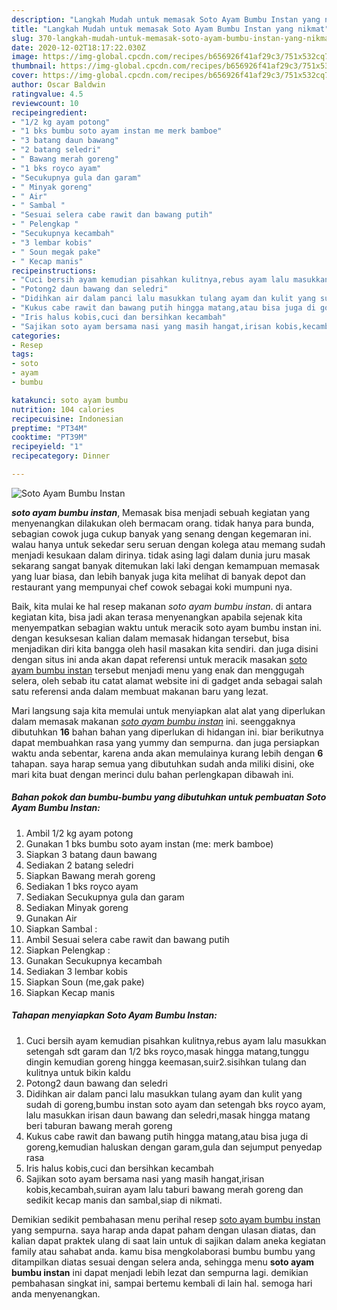 ```yaml
---
description: "Langkah Mudah untuk memasak Soto Ayam Bumbu Instan yang nikmat"
title: "Langkah Mudah untuk memasak Soto Ayam Bumbu Instan yang nikmat"
slug: 370-langkah-mudah-untuk-memasak-soto-ayam-bumbu-instan-yang-nikmat
date: 2020-12-02T18:17:22.030Z
image: https://img-global.cpcdn.com/recipes/b656926f41af29c3/751x532cq70/soto-ayam-bumbu-instan-foto-resep-utama.jpg
thumbnail: https://img-global.cpcdn.com/recipes/b656926f41af29c3/751x532cq70/soto-ayam-bumbu-instan-foto-resep-utama.jpg
cover: https://img-global.cpcdn.com/recipes/b656926f41af29c3/751x532cq70/soto-ayam-bumbu-instan-foto-resep-utama.jpg
author: Oscar Baldwin
ratingvalue: 4.5
reviewcount: 10
recipeingredient:
- "1/2 kg ayam potong"
- "1 bks bumbu soto ayam instan me merk bamboe"
- "3 batang daun bawang"
- "2 batang seledri"
- " Bawang merah goreng"
- "1 bks royco ayam"
- "Secukupnya gula dan garam"
- " Minyak goreng"
- " Air"
- " Sambal "
- "Sesuai selera cabe rawit dan bawang putih"
- " Pelengkap "
- "Secukupnya kecambah"
- "3 lembar kobis"
- " Soun megak pake"
- " Kecap manis"
recipeinstructions:
- "Cuci bersih ayam kemudian pisahkan kulitnya,rebus ayam lalu masukkan setengah sdt garam dan 1/2 bks royco,masak hingga matang,tunggu dingin kemudian goreng hingga keemasan,suir2.sisihkan tulang dan kulitnya untuk bikin kaldu"
- "Potong2 daun bawang dan seledri"
- "Didihkan air dalam panci lalu masukkan tulang ayam dan kulit yang sudah di goreng,bumbu instan soto ayam dan setengah bks royco ayam, lalu masukkan irisan daun bawang dan seledri,masak hingga matang beri taburan bawang merah goreng"
- "Kukus cabe rawit dan bawang putih hingga matang,atau bisa juga di goreng,kemudian haluskan dengan garam,gula dan sejumput penyedap rasa"
- "Iris halus kobis,cuci dan bersihkan kecambah"
- "Sajikan soto ayam bersama nasi yang masih hangat,irisan kobis,kecambah,suiran ayam lalu taburi bawang merah goreng dan sedikit kecap manis dan sambal,siap di nikmati."
categories:
- Resep
tags:
- soto
- ayam
- bumbu

katakunci: soto ayam bumbu 
nutrition: 104 calories
recipecuisine: Indonesian
preptime: "PT34M"
cooktime: "PT39M"
recipeyield: "1"
recipecategory: Dinner

---
```



![Soto Ayam Bumbu Instan](https://img-global.cpcdn.com/recipes/b656926f41af29c3/751x532cq70/soto-ayam-bumbu-instan-foto-resep-utama.jpg)

<b><i>soto ayam bumbu instan</i></b>, Memasak bisa menjadi sebuah kegiatan yang menyenangkan dilakukan oleh bermacam orang. tidak hanya para bunda, sebagian cowok juga cukup banyak yang senang dengan kegemaran ini. walau hanya untuk sekedar seru seruan dengan kolega atau memang sudah menjadi kesukaan dalam dirinya. tidak asing lagi dalam dunia juru masak sekarang sangat banyak ditemukan laki laki dengan kemampuan memasak yang luar biasa, dan lebih banyak juga kita melihat di banyak depot dan restaurant yang mempunyai chef cowok sebagai koki mumpuni nya.



Baik, kita mulai ke hal resep makanan <i>soto ayam bumbu instan</i>. di antara kegiatan kita, bisa jadi akan terasa menyenangkan apabila sejenak kita menyempatkan sebagian waktu untuk meracik soto ayam bumbu instan ini. dengan kesuksesan kalian dalam memasak hidangan tersebut, bisa menjadikan diri kita bangga oleh hasil masakan kita sendiri. dan juga disini dengan situs ini anda akan dapat referensi untuk meracik masakan <u>soto ayam bumbu instan</u> tersebut menjadi menu yang enak dan menggugah selera, oleh sebab itu catat alamat website ini di gadget anda sebagai salah satu referensi anda dalam membuat makanan baru yang lezat.


Mari langsung saja kita memulai untuk menyiapkan alat alat yang diperlukan dalam memasak makanan <u><i>soto ayam bumbu instan</i></u> ini. seenggaknya dibutuhkan <b>16</b> bahan bahan yang diperlukan di hidangan ini. biar berikutnya dapat membuahkan rasa yang yummy dan sempurna. dan juga persiapkan waktu anda sebentar, karena anda akan memulainya kurang lebih dengan <b>6</b> tahapan. saya harap semua yang dibutuhkan sudah anda miliki disini, oke mari kita buat dengan merinci dulu bahan perlengkapan dibawah ini.

<!--inarticleads1-->

##### Bahan pokok dan bumbu-bumbu yang dibutuhkan untuk pembuatan Soto Ayam Bumbu Instan:

1. Ambil 1/2 kg ayam potong
1. Gunakan 1 bks bumbu soto ayam instan (me: merk bamboe)
1. Siapkan 3 batang daun bawang
1. Sediakan 2 batang seledri
1. Siapkan  Bawang merah goreng
1. Sediakan 1 bks royco ayam
1. Sediakan Secukupnya gula dan garam
1. Sediakan  Minyak goreng
1. Gunakan  Air
1. Siapkan  Sambal :
1. Ambil Sesuai selera cabe rawit dan bawang putih
1. Siapkan  Pelengkap :
1. Gunakan Secukupnya kecambah
1. Sediakan 3 lembar kobis
1. Siapkan  Soun (me,gak pake)
1. Siapkan  Kecap manis




<!--inarticleads2-->

##### Tahapan menyiapkan Soto Ayam Bumbu Instan:

1. Cuci bersih ayam kemudian pisahkan kulitnya,rebus ayam lalu masukkan setengah sdt garam dan 1/2 bks royco,masak hingga matang,tunggu dingin kemudian goreng hingga keemasan,suir2.sisihkan tulang dan kulitnya untuk bikin kaldu
1. Potong2 daun bawang dan seledri
1. Didihkan air dalam panci lalu masukkan tulang ayam dan kulit yang sudah di goreng,bumbu instan soto ayam dan setengah bks royco ayam, lalu masukkan irisan daun bawang dan seledri,masak hingga matang beri taburan bawang merah goreng
1. Kukus cabe rawit dan bawang putih hingga matang,atau bisa juga di goreng,kemudian haluskan dengan garam,gula dan sejumput penyedap rasa
1. Iris halus kobis,cuci dan bersihkan kecambah
1. Sajikan soto ayam bersama nasi yang masih hangat,irisan kobis,kecambah,suiran ayam lalu taburi bawang merah goreng dan sedikit kecap manis dan sambal,siap di nikmati.




Demikian sedikit pembahasan menu perihal resep <u>soto ayam bumbu instan</u> yang sempurna. saya harap anda dapat paham dengan ulasan diatas, dan kalian dapat praktek ulang di saat lain untuk di sajikan dalam aneka kegiatan family atau sahabat anda. kamu bisa mengkolaborasi bumbu bumbu yang ditampilkan diatas sesuai dengan selera anda, sehingga menu <b>soto ayam bumbu instan</b> ini dapat menjadi lebih lezat dan sempurna lagi. demikian pembahasan singkat ini, sampai bertemu kembali di lain hal. semoga hari anda menyenangkan.

